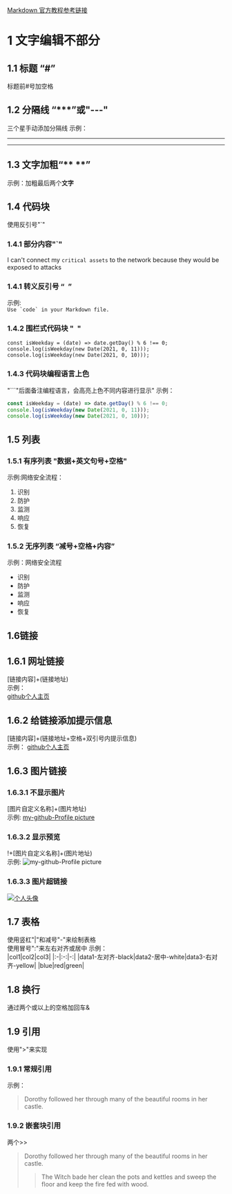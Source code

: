 
[Markdown 官方教程参考链接](https://markdown.com.cn/extended-syntax/tables.html)
# 1  文字编辑不部分
## 1.1 标题 “#”
标题前#号加空格
## 1.2 分隔线 “***”或"---"
三个星手动添加分隔线
示例：
***
---
## 1.3 文字加粗“** **”
示例：加粗最后两个**文字**
## 1.4 代码块
使用反引号"`"
### 1.4.1 部分内容"`"
I can't connect my `critical assets` to the network because they would be exposed to attacks
### 1.4.1 转义反引号 “`` ``”
示例:  
 ``Use `code` in your Markdown file.``
### 1.4.2 围栏式代码块 "``` ```"
```
const isWeekday = (date) => date.getDay() % 6 !== 0;
console.log(isWeekday(new Date(2021, 0, 11)));
console.log(isWeekday(new Date(2021, 0, 10)));
```
### 1.4.3 代码块编程语言上色
"```"后面备注编程语言，会高亮上色不同内容进行显示"
示例：
```javascript
const isWeekday = (date) => date.getDay() % 6 !== 0;
console.log(isWeekday(new Date(2021, 0, 11)));
console.log(isWeekday(new Date(2021, 0, 10)));
```
## 1.5 列表
### 1.5.1 有序列表 "数据+英文句号+空格"
示例:网络安全流程：
1. 识别
2. 防护 
3. 监测
4. 响应
5. 恢复
### 1.5.2 无序列表 “减号+空格+内容”
示例：网络安全流程
- 识别
- 防护
- 监测
- 响应
- 恢复

## 1.6链接
## 1.6.1 网址链接
[链接内容]+(链接地址)  
示例：  
[github个人主页](https://github.com/)
## 1.6.2 给链接添加提示信息
[链接内容]+(链接地址+空格+双引号内提示信息)  
示例： 
[github个人主页](https://github.com/ "单击可以跳转到个人主页信息")
## 1.6.3 图片链接
### 1.6.3.1 不显示图片  
[图片自定义名称]+(图片地址)  
示例: 
[my-github-Profile picture](https://avatars.githubusercontent.com/u/127872034?s=400&u=3c7d102ff39b4ac8bcc5cd99e6a15d2c231c9d98&v=4)

### 1.6.3.2 显示预览
!+[图片自定义名称]+(图片地址)  
示例: 
![my-github-Profile picture](https://avatars.githubusercontent.com/u/127872034?s=400&u=3c7d102ff39b4ac8bcc5cd99e6a15d2c231c9d98&v=4)

### 1.6.3.3 图片超链接
[![个人头像](https://avatars.githubusercontent.com/u/127872034?s=400&u=3c7d102ff39b4ac8bcc5cd99e6a15d2c231c9d98&v=4 "单击图片可跳转到个人主页")](https://github.com/)

## 1.7 表格
使用竖杠"|"和减号"-"来绘制表格  
使用冒号":"来左右对齐或居中
示例：  
|col1|col2|col3|
|:-|:-:|-:|
|data1-左对齐-black|data2-居中-white|data3-右对齐-yellow|
|blue|red|green|

## 1.8 换行
通过两个或以上的空格加回车& <br>

## 1.9 引用
使用">"来实现
### 1.9.1 常规引用
示例：  
> Dorothy followed her through many of the beautiful rooms in her castle.
### 1.9.2 嵌套块引用
两个>>
> Dorothy followed her through many of the beautiful rooms in her castle.
>
>> The Witch bade her clean the pots and kettles and sweep the floor and keep the fire fed with wood.

